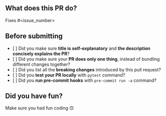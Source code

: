 ## What does this PR do?

<!--
Please include a summary of the change and which issue is fixed.
Please also include relevant motivation and context.
List any dependencies that are required for this change.
List all the breaking changes introduced by this pull request.
-->

Fixes #\<issue_number>

## Before submitting

- \[ \] Did you make sure **title is self-explanatory** and **the description concisely explains the PR**?
- \[ \] Did you make sure your **PR does only one thing**, instead of bundling different changes together?
- \[ \] Did you list all the **breaking changes** introduced by this pull request?
- \[ \] Did you **test your PR locally** with `pytest` command?
- \[ \] Did you **run pre-commit hooks** with `pre-commit run -a` command?

## Did you have fun?

Make sure you had fun coding 🙃
